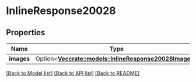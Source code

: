 # InlineResponse20028

## Properties

Name | Type | Description | Notes
------------ | ------------- | ------------- | -------------
**images** | Option<[**Vec<crate::models::InlineResponse20028Images>**](inline_response_200_28_images.md)> |  | [optional]

[[Back to Model list]](../README.md#documentation-for-models) [[Back to API list]](../README.md#documentation-for-api-endpoints) [[Back to README]](../README.md)


